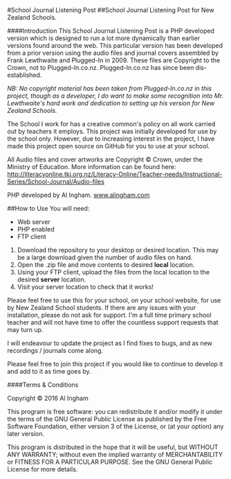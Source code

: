 #School Journal Listening Post
##School Journal Listening Post for New Zealand Schools.

####Introduction
This School Journal Listening Post is a PHP developed version which is designed to run a lot more dynamically than earlier versions found around the web. 
This particular version has been developed from a prior version using the audio files and journal covers assembled by Frank Lewthwaite and Plugged-In in 2009. These files are Copyright to the Crown, not to Plugged-In.co.nz.  Plugged-In.co.nz has since been dis-established. 

*NB: No copyright material has been taken from Plugged-In.co.nz in this project, though as a developer, I do want to make some recognition into Mr. Lewthwaite's hard work and dedication to setting up his version for New Zealand Schools.*

The School I work for has a creative common's policy on all work carried out by teachers it employs. This project was initially developed for use by the school only. However, due to increasing interest in the project, I have made this project open source on GitHub for you to use at your school.

All Audio files and cover artworks are Copyright &copy; Crown, under the Ministry of Education.
More information can be found here: http://literacyonline.tki.org.nz/Literacy-Online/Teacher-needs/Instructional-Series/School-Journal/Audio-files

PHP developed by Al Ingham.
www.alingham.com

##How to Use
You will need:
* Web server
* PHP enabled
* FTP client

1. Download the repository to your desktop or desired location. This may be a large download given the number of audio files on hand.
2. Open the .zip file and move contents to desired **local** location.
3. Using your FTP client, upload the files from the local location to the desired **server** location. 
4. Visit your server location to check that it works!

Please feel free to use this for your school, on your school website, for use by New Zealand School students.
If there are any issues with your installation, please do not ask for support. I'm a full time primary school teacher and will not have time to offer the countless support requests that may turn up.

I will endeavour to update the project as I find fixes to bugs, and as new recordings / journals come along. 

Please feel free to join this project if you would like to continue to develop it and add to it as time goes by.

####Terms & Conditions

Copyright &copy; 2016  Al Ingham

This program is free software: you can redistribute it and/or modify it under the terms of the GNU General Public License as published by the Free Software Foundation, either version 3 of the License, or (at your option) any later version.

This program is distributed in the hope that it will be useful, but WITHOUT ANY WARRANTY; without even the implied warranty of MERCHANTABILITY or FITNESS FOR A PARTICULAR PURPOSE.  See the GNU General Public License for more details.

